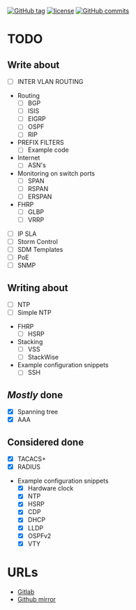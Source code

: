 [![GitHub tag](https://img.shields.io/github/tag/netravnen/CiscoLabNotes.svg)](https://gitlab.com/netravnen/CiscoLabNotes)
[![license](https://img.shields.io/github/license/netravnen/CiscoLabNotes.svg)](https://gitlab.com/netravnen/CiscoLabNotes/blob/master/LICENSE.md)
[![GitHub commits](https://img.shields.io/github/commits-since/netravnen/CiscoLabNotes/v0.3.0.svg)](https://gitlab.com/netravnen/CiscoLabNotes/commits/master)

# TODO

## Write about
- [ ] INTER VLAN ROUTING
- Routing
  - [ ] BGP
  - [ ] ISIS
  - [ ] EIGRP
  - [ ] OSPF
  - [ ] RIP
- PREFIX FILTERS
  - [ ] Example code
- Internet
  - [ ] ASN's
- Monitoring on switch ports
  - [ ] SPAN
  - [ ] RSPAN
  - [ ] ERSPAN
- FHRP
  - [ ] GLBP
  - [ ] VRRP
- [ ] IP SLA
- [ ] Storm Control
- [ ] SDM Templates
- [ ] PoE
- [ ] SNMP

## Writing about
- [ ] NTP
- [ ] Simple NTP
- FHRP
  - [ ] HSRP
- Stacking
  - [ ] VSS
  - [ ] StackWise
- Example configuration snippets
  - [ ] SSH

## _Mostly_ done
- [X] Spanning tree
- [X] AAA

## Considered done
- [X] TACACS+
- [X] RADIUS
- Example configuration snippets
  - [X] Hardware clock
  - [X] NTP
  - [X] HSRP
  - [X] CDP
  - [X] DHCP
  - [X] LLDP
  - [X] OSPFv2
  - [X] VTY

# URLs
- [Gitlab][1]
- [Github mirror][2]

[1]: https://gitlab.com/netravnen/CiscoLabNotes
[2]: https://github.com/netravnen/CiscoLabNotes
